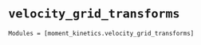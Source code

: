 `velocity_grid_transforms`
==========================

```@autodocs
Modules = [moment_kinetics.velocity_grid_transforms]
```
